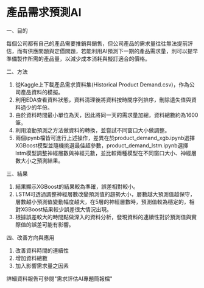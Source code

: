 # 產品需求預測AI

一、目的

每個公司都有自己的產品需要推銷與銷售，但公司產品的需求量往往無法提前評估，而有供應問題與定價問題，若能利用AI預測下一期的產品需求量，則可以提早準備製作所需的產品量，以減少成本消耗與擬訂適合的價格。

二、方法
1. 從Kaggle上下載產品需求資料集(Historical Product Demand.csv)，作為公司產品資料的模擬。
2. 利用EDA查看資料狀態，資料清理後將資料按時間序列排序，刪除遺失值與資料過少的年份。
3. 由於資料時間最小單位為天，因此將同一天的需求量加總，資料總數約為1600筆。
4. 利用滾動預測之方法做資料的轉換，並嘗試不同窗口大小做調整。
5. 兩個ipynb檔皆可進行上述操作，差異在於product_demand_xgb.ipynb選擇XGBoost模型並隨機挑選最佳超參數，product_demand_lstm.ipynb選擇lstm模型調整神經層數與神經元數，並比較兩種模型在不同窗口大小、神經層數大小之預測結果。

三、結果
1. 結果顯示XGBoost的結果較為準確，誤差相對較小。
2. LSTM可透過調整神經層數改變預測值的趨勢大小，層數越大預測值越保守，層數越小預測值變動幅度越大，在5層的神經層數時，預測值較為穩定的，相對XGBoost結果較少誤差很大情況出現。
3. 根據誤差較大的時間點做深入的資料分析，發現資料的連續性對於預測值與實際值的誤差可能有影響。

四、改善方向與應用
1. 改善資料時間的連續性
2. 增加資料總數
3. 加入影響需求量之因素

詳細資料報告可參閱"需求評估AI專題簡報檔"


   
